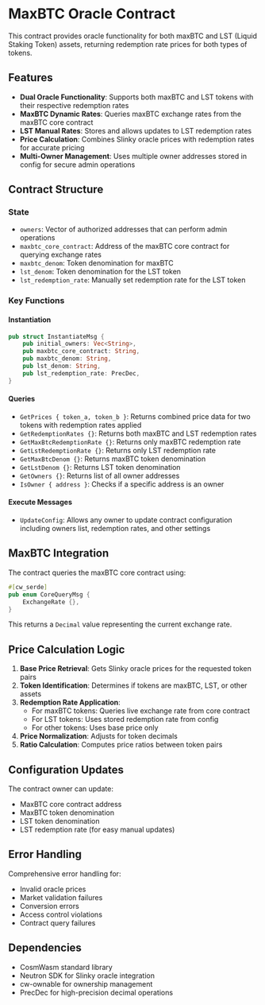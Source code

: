 # MaxBTC Oracle Contract

This contract provides oracle functionality for both maxBTC and LST (Liquid Staking Token) assets, returning redemption rate prices for both types of tokens.

## Features

- **Dual Oracle Functionality**: Supports both maxBTC and LST tokens with their respective redemption rates
- **MaxBTC Dynamic Rates**: Queries maxBTC exchange rates from the maxBTC core contract
- **LST Manual Rates**: Stores and allows updates to LST redemption rates
- **Price Calculation**: Combines Slinky oracle prices with redemption rates for accurate pricing
- **Multi-Owner Management**: Uses multiple owner addresses stored in config for secure admin operations

## Contract Structure

### State
- `owners`: Vector of authorized addresses that can perform admin operations
- `maxbtc_core_contract`: Address of the maxBTC core contract for querying exchange rates
- `maxbtc_denom`: Token denomination for maxBTC
- `lst_denom`: Token denomination for the LST token
- `lst_redemption_rate`: Manually set redemption rate for the LST token

### Key Functions

#### Instantiation
```rust
pub struct InstantiateMsg {
    pub initial_owners: Vec<String>,
    pub maxbtc_core_contract: String,
    pub maxbtc_denom: String,
    pub lst_denom: String,
    pub lst_redemption_rate: PrecDec,
}
```

#### Queries
- `GetPrices { token_a, token_b }`: Returns combined price data for two tokens with redemption rates applied
- `GetRedemptionRates {}`: Returns both maxBTC and LST redemption rates
- `GetMaxBtcRedemptionRate {}`: Returns only maxBTC redemption rate
- `GetLstRedemptionRate {}`: Returns only LST redemption rate
- `GetMaxBtcDenom {}`: Returns maxBTC token denomination
- `GetLstDenom {}`: Returns LST token denomination
- `GetOwners {}`: Returns list of all owner addresses
- `IsOwner { address }`: Checks if a specific address is an owner

#### Execute Messages
- `UpdateConfig`: Allows any owner to update contract configuration including owners list, redemption rates, and other settings

## MaxBTC Integration

The contract queries the maxBTC core contract using:
```rust
#[cw_serde]
pub enum CoreQueryMsg {
    ExchangeRate {},
}
```

This returns a `Decimal` value representing the current exchange rate.

## Price Calculation Logic

1. **Base Price Retrieval**: Gets Slinky oracle prices for the requested token pairs
2. **Token Identification**: Determines if tokens are maxBTC, LST, or other assets
3. **Redemption Rate Application**: 
   - For maxBTC tokens: Queries live exchange rate from core contract
   - For LST tokens: Uses stored redemption rate from config
   - For other tokens: Uses base price only
4. **Price Normalization**: Adjusts for token decimals
5. **Ratio Calculation**: Computes price ratios between token pairs

## Configuration Updates

The contract owner can update:
- MaxBTC core contract address
- MaxBTC token denomination
- LST token denomination  
- LST redemption rate (for easy manual updates)

## Error Handling

Comprehensive error handling for:
- Invalid oracle prices
- Market validation failures
- Conversion errors
- Access control violations
- Contract query failures

## Dependencies

- CosmWasm standard library
- Neutron SDK for Slinky oracle integration
- cw-ownable for ownership management
- PrecDec for high-precision decimal operations
